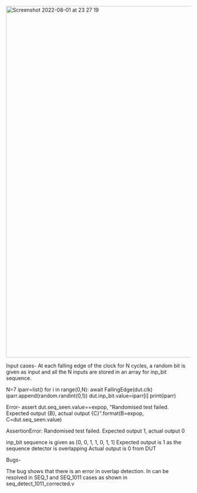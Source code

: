 <img width="959" alt="Screenshot 2022-08-01 at 23 27 19" src="https://user-images.githubusercontent.com/61197146/182212010-f182ea88-aaf1-4b71-ab79-1d87f22ec3aa.png">

Input cases-
At each falling edge of the clock for N cycles, a random bit is given as input and all the N inputs are stored in an array for inp_bit sequence.

N=7
iparr=list()
for i in range(0,N):
     await FallingEdge(dut.clk)
     iparr.append(random.randint(0,1))
     dut.inp_bit.value=iparr[i]
     print(iparr)
     
Error-
assert dut.seq_seen.value==expop, "Randomised test failed. Expected output {B}, actual output {C}".format(B=expop, C=dut.seq_seen.value)

AssertionError: Randomised test failed. Expected output 1, actual output 0

inp_bit sequence is given as [0, 0, 1, 1, 0, 1, 1]
Expected output is 1 as the sequence detector is overlapping
Actual output is 0 from DUT

Bugs-

The bug shows that there is an error in overlap detection. In can be resolved in SEQ_1 and SEQ_1011 cases as shown in seq_detect_1011_corrected.v
